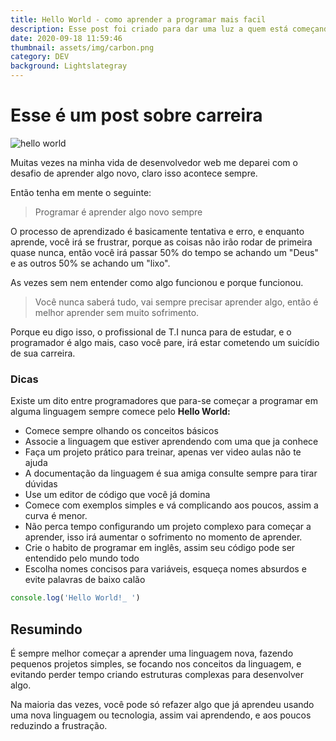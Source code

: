 ```yaml
---
title: Hello World - como aprender a programar mais facil
description: Esse post foi criado para dar uma luz a quem está começando a programar agora
date: 2020-09-18 11:59:46
thumbnail: assets/img/carbon.png
category: DEV
background: Lightslategray
---
```


# Esse é um post sobre carreira

![hello world](assets/img/carbon.png)

Muitas vezes na minha vida de desenvolvedor web me deparei com o desafio de aprender algo novo, claro isso acontece sempre.

Então tenha em mente o seguinte:

> Programar é aprender algo novo sempre

O processo de aprendizado é basicamente tentativa e erro, e enquanto aprende, você irá se frustrar, porque as coisas não irão rodar de primeira quase nunca, então você irá passar 50% do tempo se achando um "Deus" e as outros 50% se achando um "lixo".

As vezes sem nem entender como algo funcionou e porque funcionou.

> Você nunca saberá tudo, vai sempre precisar aprender algo, então é melhor aprender sem muito sofrimento.

Porque eu digo isso, o profissional de T.I nunca para de estudar, e o programador é algo mais, caso você pare, irá estar cometendo um suicídio de sua carreira.

### Dicas

Existe um dito entre programadores que para-se começar a programar em alguma linguagem sempre comece pelo **Hello World:**

- Comece sempre olhando os conceitos básicos
- Associe a linguagem que estiver aprendendo com uma que ja conhece
- Faça um projeto prático para treinar, apenas ver video aulas não te ajuda
- A documentação da linguagem é sua amiga consulte sempre para tirar dúvidas
- Use um editor de código que você já domina
- Comece com exemplos simples e vá complicando aos poucos, assim a curva é menor.
- Não perca tempo configurando um projeto complexo para começar a aprender, isso irá aumentar o sofrimento no momento de aprender.
- Crie o habito de programar em inglês, assim seu código pode ser entendido pelo mundo todo
- Escolha nomes concisos para variáveis, esqueça nomes absurdos e evite palavras de baixo calão

```javascript
console.log('Hello World!_ ')
```

## Resumindo

É sempre melhor começar a aprender uma linguagem nova, fazendo pequenos projetos simples, se focando nos conceitos da linguagem, e evitando perder tempo criando estruturas complexas para desenvolver algo.

Na maioria das vezes, você pode só refazer algo que já aprendeu usando uma nova linguagem ou tecnologia, assim vai aprendendo, e aos poucos reduzindo a frustração.
